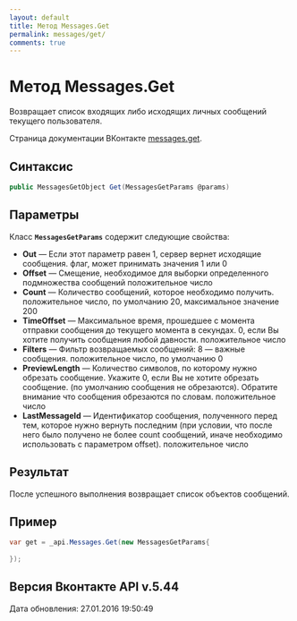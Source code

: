 ```yaml
---
layout: default
title: Метод Messages.Get
permalink: messages/get/
comments: true
---
```

# Метод Messages.Get
Возвращает список входящих либо исходящих личных сообщений текущего пользователя.

Страница документации ВКонтакте [messages.get](https://vk.com/dev/messages.get).

## Синтаксис
``` csharp
public MessagesGetObject Get(MessagesGetParams @params)
```

## Параметры
Класс **`MessagesGetParams`** содержит следующие свойства:

+ **Out** — Если этот параметр равен 1, сервер вернет исходящие сообщения. флаг, может принимать значения 1 или 0
+ **Offset** — Смещение, необходимое для выборки определенного подмножества сообщений положительное число
+ **Count** — Количество сообщений, которое необходимо получить. положительное число, по умолчанию 20, максимальное значение 200
+ **TimeOffset** — Максимальное время, прошедшее с момента отправки сообщения до текущего момента в секундах. 0, если Вы хотите получить сообщения любой давности. положительное число
+ **Filters** — Фильтр возвращаемых сообщений: 8 — важные сообщения. положительное число, по умолчанию 0
+ **PreviewLength** — Количество символов, по которому нужно обрезать сообщение. Укажите 0, если Вы не хотите обрезать сообщение. (по умолчанию сообщения не обрезаются). Обратите внимание что сообщения обрезаются по словам. положительное число
+ **LastMessageId** — Идентификатор сообщения, полученного перед тем, которое нужно вернуть последним (при условии, что после него было получено не более count сообщений, иначе необходимо использовать с параметром offset). положительное число

## Результат
После успешного выполнения возвращает список объектов сообщений.

## Пример
``` csharp
var get = _api.Messages.Get(new MessagesGetParams{
	
});
```

## Версия Вконтакте API v.5.44
Дата обновления: 27.01.2016 19:50:49
